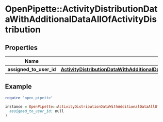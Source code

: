 # OpenPipette::ActivityDistributionDataWithAdditionalDataAllOfActivityDistribution

## Properties

| Name | Type | Description | Notes |
| ---- | ---- | ----------- | ----- |
| **assigned_to_user_id** | [**ActivityDistributionDataWithAdditionalDataAllOfActivityDistributionASSIGNEDTOUSERID**](ActivityDistributionDataWithAdditionalDataAllOfActivityDistributionASSIGNEDTOUSERID.md) |  | [optional] |

## Example

```ruby
require 'open_pipette'

instance = OpenPipette::ActivityDistributionDataWithAdditionalDataAllOfActivityDistribution.new(
  assigned_to_user_id: null
)
```

